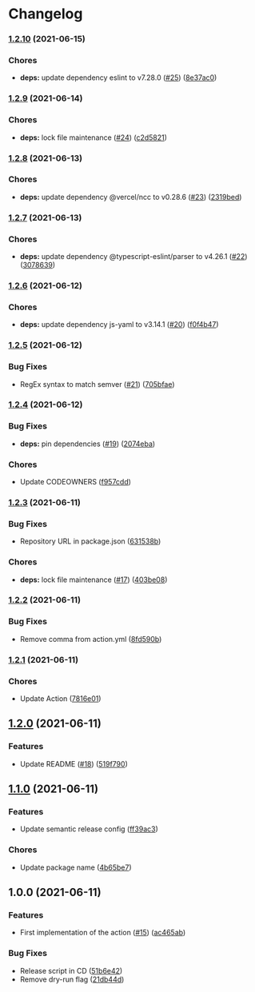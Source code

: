 # Changelog

### [1.2.10](https://github.com/kunalnagarco/action-semantic-pr/compare/v1.2.9...v1.2.10) (2021-06-15)


### Chores

* **deps:** update dependency eslint to v7.28.0 ([#25](https://github.com/kunalnagarco/action-semantic-pr/issues/25)) ([8e37ac0](https://github.com/kunalnagarco/action-semantic-pr/commit/8e37ac066d89fccb5e62802e0eff38b1c4847b19))

### [1.2.9](https://github.com/kunalnagarco/action-semantic-pr/compare/v1.2.8...v1.2.9) (2021-06-14)


### Chores

* **deps:** lock file maintenance ([#24](https://github.com/kunalnagarco/action-semantic-pr/issues/24)) ([c2d5821](https://github.com/kunalnagarco/action-semantic-pr/commit/c2d5821c448514d0fd01b7c956404a5799b88d72))

### [1.2.8](https://github.com/kunalnagarco/action-semantic-pr/compare/v1.2.7...v1.2.8) (2021-06-13)


### Chores

* **deps:** update dependency @vercel/ncc to v0.28.6 ([#23](https://github.com/kunalnagarco/action-semantic-pr/issues/23)) ([2319bed](https://github.com/kunalnagarco/action-semantic-pr/commit/2319bedba74083ba09ac29cbbb20431ac7c85d19))

### [1.2.7](https://github.com/kunalnagarco/action-semantic-pr/compare/v1.2.6...v1.2.7) (2021-06-13)


### Chores

* **deps:** update dependency @typescript-eslint/parser to v4.26.1 ([#22](https://github.com/kunalnagarco/action-semantic-pr/issues/22)) ([3078639](https://github.com/kunalnagarco/action-semantic-pr/commit/3078639631d816b4bdc3371f9e9ee378c05bad2e))

### [1.2.6](https://github.com/kunalnagarco/action-semantic-pr/compare/v1.2.5...v1.2.6) (2021-06-12)


### Chores

* **deps:** update dependency js-yaml to v3.14.1 ([#20](https://github.com/kunalnagarco/action-semantic-pr/issues/20)) ([f0f4b47](https://github.com/kunalnagarco/action-semantic-pr/commit/f0f4b4760fa34425c64e6e977f9893a366fc11d2))

### [1.2.5](https://github.com/kunalnagarco/action-semantic-pr/compare/v1.2.4...v1.2.5) (2021-06-12)


### Bug Fixes

* RegEx syntax to match semver ([#21](https://github.com/kunalnagarco/action-semantic-pr/issues/21)) ([705bfae](https://github.com/kunalnagarco/action-semantic-pr/commit/705bfae8d52973302fde1aee42301cdb832bbea8))

### [1.2.4](https://github.com/kunalnagarco/action-semantic-pr/compare/v1.2.3...v1.2.4) (2021-06-12)


### Bug Fixes

* **deps:** pin dependencies ([#19](https://github.com/kunalnagarco/action-semantic-pr/issues/19)) ([2074eba](https://github.com/kunalnagarco/action-semantic-pr/commit/2074ebaa8bdc57a30e3071273f8669e8920e02cd))


### Chores

* Update CODEOWNERS ([f957cdd](https://github.com/kunalnagarco/action-semantic-pr/commit/f957cdd3644caf4f0862a4e976a51db79208e880))

### [1.2.3](https://github.com/kunalnagarco/action-semantic-pr/compare/v1.2.2...v1.2.3) (2021-06-11)


### Bug Fixes

* Repository URL in package.json ([631538b](https://github.com/kunalnagarco/action-semantic-pr/commit/631538b861f89dbc3d07d930ef50014c4c44da85))


### Chores

* **deps:** lock file maintenance ([#17](https://github.com/kunalnagarco/action-semantic-pr/issues/17)) ([403be08](https://github.com/kunalnagarco/action-semantic-pr/commit/403be0829b638d18dbba2932a8b67c5bc997fdc1))

### [1.2.2](https://github.com/kunalnagarco/action-semantic-pull-request/compare/v1.2.1...v1.2.2) (2021-06-11)


### Bug Fixes

* Remove comma from action.yml ([8fd590b](https://github.com/kunalnagarco/action-semantic-pull-request/commit/8fd590b79e462926b84eff7b0d661142511c3d3a))

### [1.2.1](https://github.com/kunalnagarco/action-semantic-pull-request/compare/v1.2.0...v1.2.1) (2021-06-11)


### Chores

* Update Action ([7816e01](https://github.com/kunalnagarco/action-semantic-pull-request/commit/7816e01b7b15880478152be430c8704e05f9555c))

## [1.2.0](https://github.com/kunalnagarco/action-semantic-pull-request/compare/v1.1.0...v1.2.0) (2021-06-11)


### Features

* Update README ([#18](https://github.com/kunalnagarco/action-semantic-pull-request/issues/18)) ([519f790](https://github.com/kunalnagarco/action-semantic-pull-request/commit/519f790fe0b5df359143f6ebf2e6b00cc6d79d35))

## [1.1.0](https://github.com/kunalnagarco/action-semantic-pull-request/compare/v1.0.0...v1.1.0) (2021-06-11)


### Features

* Update semantic release config ([ff39ac3](https://github.com/kunalnagarco/action-semantic-pull-request/commit/ff39ac3f5965d15f1c46ddc26e0059b381c4329c))


### Chores

* Update package name ([4b65be7](https://github.com/kunalnagarco/action-semantic-pull-request/commit/4b65be7ffcf58a9a07c9d3b849355633f41f3fc9))

## 1.0.0 (2021-06-11)


### Features

* First implementation of the action ([#15](https://github.com/kunalnagarco/action-semantic-pull-request/issues/15)) ([ac465ab](https://github.com/kunalnagarco/action-semantic-pull-request/commit/ac465ab98ab36880b30a9704ac11bc16434647ad))


### Bug Fixes

* Release script in CD ([51b6e42](https://github.com/kunalnagarco/action-semantic-pull-request/commit/51b6e428fcef95fe2bc99dc046cb01eb5250cdb2))
* Remove dry-run flag ([21db44d](https://github.com/kunalnagarco/action-semantic-pull-request/commit/21db44d9728782c12642e4a27b9a65e0bd113fa1))
